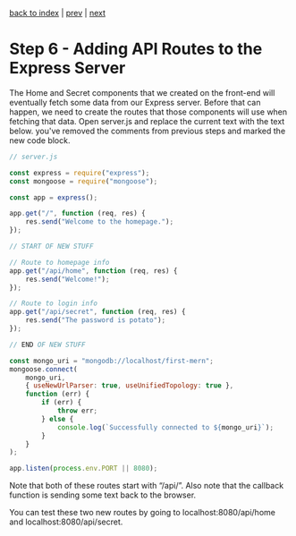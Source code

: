 <!-- @format -->

[back to index](/README.md) | [prev](/docs/5.md) | [next](/docs/7.md)

# Step 6 - Adding API Routes to the Express Server

The Home and Secret components that we created on the front-end will eventually fetch some data from our Express server. Before that can happen, we need to create the routes that those components will use when fetching that data. Open server.js and replace the current text with the text below. you've removed the comments from previous steps and marked the new code block.

```js
// server.js

const express = require("express");
const mongoose = require("mongoose");

const app = express();

app.get("/", function (req, res) {
	res.send("Welcome to the homepage.");
});

// START OF NEW STUFF

// Route to homepage info
app.get("/api/home", function (req, res) {
	res.send("Welcome!");
});

// Route to login info
app.get("/api/secret", function (req, res) {
	res.send("The password is potato");
});

// END OF NEW STUFF

const mongo_uri = "mongodb://localhost/first-mern";
mongoose.connect(
	mongo_uri,
	{ useNewUrlParser: true, useUnifiedTopology: true },
	function (err) {
		if (err) {
			throw err;
		} else {
			console.log(`Successfully connected to ${mongo_uri}`);
		}
	}
);

app.listen(process.env.PORT || 8080);
```

Note that both of these routes start with “/api/”. Also note that the callback function is sending some text back to the browser.

You can test these two new routes by going to localhost:8080/api/home and localhost:8080/api/secret.
